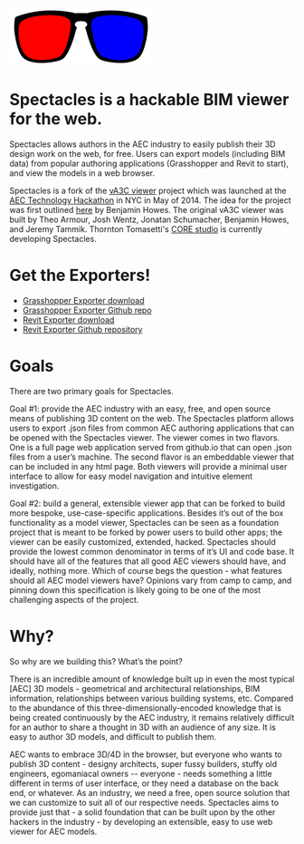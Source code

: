 ![Spectacles Logo](/docs/SPECTACLES_LOGO_250.jpg)

Spectacles is a hackable BIM viewer for the web. 
======
Spectacles allows authors in the AEC industry to easily publish their 3D design work on the web, for free.  Users can export models (including BIM data) from popular authoring applications (Grasshopper and Revit to start), and view the models in a web browser.

Spectacles is a fork of the [vA3C viewer](http://va3c.github.io/) project which was launched at the [AEC Technology Hackathon](http://core.thorntontomasetti.com/aec-technology-symposium-2014/aec-technology-symposium-2014-hackathon/) in NYC in May of 2014.  The idea for the project was first outlined [here](https://www.hackerleague.org/hackathons/aec-technology-hackathon-2014/hacks/three-dot-js-aec-viewer-model-exporters) by Benjamin Howes.  The original vA3C viewer was built by Theo Armour, Josh Wentz, Jonatan Schumacher, Benjamin Howes, and Jeremy Tammik.  Thornton Tomasetti's [CORE studio](http://tt-acm.github.io/Spectacles.WebViewer/) is currently developing Spectacles.

Get the Exporters!
======
- [Grasshopper Exporter download](https://github.com/tt-acm/Spectacles.GrasshopperExporter)
- [Grasshopper Exporter Github repo](https://github.com/tt-acm/Spectacles.GrasshopperExporter)
- [Revit Exporter download](https://github.com/tt-acm/Spectacles.RevitExporter)
- [Revit Exporter Github repository](https://github.com/tt-acm/Spectacles.RevitExporter)

Goals
======

There are two primary goals for Spectacles.

Goal #1: provide the AEC industry with an easy, free, and open source means of publishing 3D content on the web. The Spectacles platform allows users to export .json files from common AEC authoring applications that can be opened with the Spectacles viewer. The viewer comes in two flavors. One is a full page web application served from github.io that can open .json files from a user’s machine. The second flavor is an embeddable viewer that can be included in any html page. Both viewers will provide a minimal user interface to allow for easy model navigation and intuitive element investigation.

Goal #2: build a general, extensible viewer app that can be forked to build more bespoke, use-case-specific applications. Besides it’s out of the box functionality as a model viewer, Spectacles can be seen as a foundation project that is meant to be forked by power users to build other apps; the viewer can be easily customized, extended, hacked. Spectacles should provide the lowest common denominator in terms of it’s UI and code base. It should have all of the features that all good AEC viewers should have, and ideally, nothing more. Which of course begs the question - what features should all AEC model viewers have? Opinions vary from camp to camp, and pinning down this specification is likely going to be one of the most challenging aspects of the project.


Why?
======

So why are we building this? What’s the point?

There is an incredible amount of knowledge built up in even the most typical [AEC] 3D models - geometrical and architectural relationships, BIM information, relationships between various building systems, etc. Compared to the abundance of this three-dimensionally-encoded knowledge that is being created continuously by the AEC industry, it remains relatively difficult for an author to share a thought in 3D with an audience of any size. It is easy to author 3D models, and difficult to publish them.

AEC wants to embrace 3D/4D in the browser, but everyone who wants to publish 3D content - designy architects, super fussy builders, stuffy old engineers, egomaniacal owners -- everyone - needs something a little different in terms of user interface, or they need a database on the back end, or whatever. As an industry, we need a free, open source solution that we can customize to suit all of our respective needs. Spectacles aims to provide just that - a solid foundation that can be built upon by the other hackers in the industry - by developing an extensible, easy to use web viewer for AEC models.



